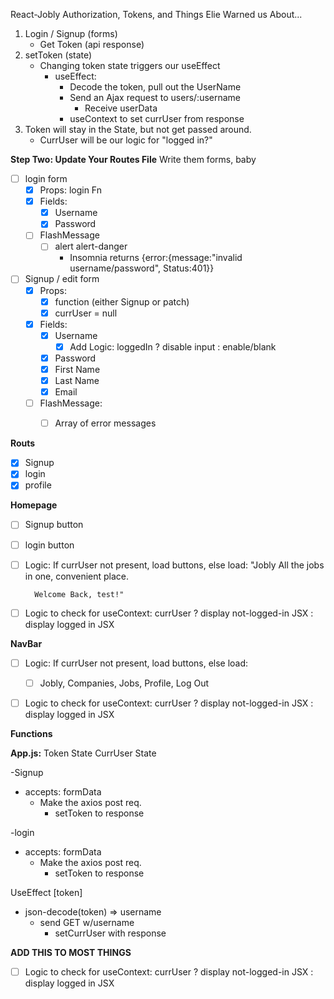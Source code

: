 React-Jobly Authorization, Tokens, and Things Elie Warned us About...

1. Login / Signup (forms)
   - Get Token (api response)
2. setToken (state)
   - Changing token state triggers our useEffect
     - useEffect: 
       - Decode the token, pull out the UserName
       - Send an Ajax request to users/:username
         - Receive userData 
       - useContext to set currUser from response
3. Token will stay in the State, but not get passed around.     
    - CurrUser will be our logic for "logged in?" 


**Step Two: Update Your Routes File**
Write them forms, baby
- [ ] login form
  - [x] Props: login Fn
  - [x] Fields:
    - [x] Username
    - [x] Password
  - [ ] FlashMessage
    - [ ] alert alert-danger 
      - Insomnia returns {error:{message:"invalid username/password", Status:401}}

- [ ] Signup / edit form
  -[x] Props: 
    -[x] function (either Signup or patch)
    -[x] currUser = null
  -[x] Fields:
    -[x] Username
      -[x] Add Logic: loggedIn ? disable input : enable/blank
    -[x] Password
    -[x] First Name
    -[x] Last Name
    -[x] Email
  - [ ] FlashMessage:
    - [ ] Array of error messages
 


**Routs**
- [x] Signup
- [x] login
- [x] profile

**Homepage**
- [ ] Signup button
- [ ] login button
- [ ] Logic: If currUser not present, load buttons, else load:
        "Jobly
        All the jobs in one, convenient place.

        Welcome Back, test!"

- [ ] Logic to check for useContext:
  currUser 
  ? 
  display not-logged-in JSX
  : 
  display logged in JSX

**NavBar**
- [ ] Logic: If currUser not present, load buttons, else load: 
  - [ ] Jobly, Companies, Jobs, Profile, Log Out
- [ ] Logic to check for useContext:
  currUser 
  ? 
  display not-logged-in JSX
  : 
  display logged in JSX


**Functions**

**App.js:**
Token State
CurrUser State

-Signup
  - accepts: formData
    - Make the axios post req.
      - setToken to response

-login
  - accepts: formData
    - Make the axios post req.
      - setToken to response

UseEffect [token]
- json-decode(token) => username
    - send GET w/username
      - setCurrUser with response


**ADD THIS TO MOST THINGS**
- [ ] Logic to check for useContext:
  currUser 
  ? 
  display not-logged-in JSX
  : 
  display logged in JSX


